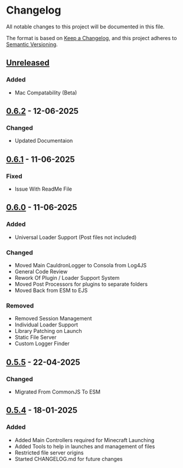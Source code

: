 # Changelog

All notable changes to this project will be documented in this file.

The format is based on [Keep a Changelog](https://keepachangelog.com/en/1.1.0/),
and this project adheres to [Semantic Versioning](https://semver.org/spec/v2.0.0.html).


## [Unreleased]

### Added

- Mac Compatability (Beta)

## [0.6.2] - 12-06-2025
### Changed
- Updated Documentaion

## [0.6.1] - 11-06-2025
### Fixed
- Issue With ReadMe File


## [0.6.0] - 11-06-2025
### Added
- Universal Loader Support (Post files not included)

### Changed

- Moved Main CauldronLogger to Consola from Log4JS
- General Code Review
- Rework Of Plugin / Loader Support System 
- Moved Post Processors for plugins to separate folders
- Moved Back from ESM to EJS

### Removed

- Removed Session Management
- Individual Loader Support
- Library Patching on Launch
- Static File Server
- Custom Logger Finder

## [0.5.5] - 22-04-2025

### Changed

- Migrated From CommonJS To ESM

## [0.5.4] - 18-01-2025

### Added

- Added Main Controllers required for Minecraft Launching
- Added Tools to help in launches and management of files
- Restricted file server origins
- Started CHANGELOG.md for future changes

[unreleased]: https://github.com/jackcooperdev/CauldronEngine/compare/master...development
[0.6.2]: https://github.com/jackcooperdev/CauldronEngine/compare/0.6.1...0.6.2
[0.6.1]: https://github.com/jackcooperdev/CauldronEngine/compare/0.6.0...0.6.1
[0.6.0]: https://github.com/jackcooperdev/CauldronEngine/compare/0.5.4...0.6.0
[0.5.4]: https://github.com/jackcooperdev/CauldronEngine/compare/0.5.3...0.5.4

[0.5.5]: https://github.com/jackcooperdev/CauldronEngine/compare/0.5.4...0.5.5
